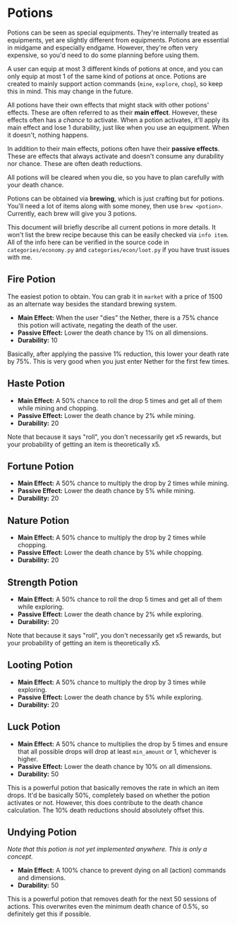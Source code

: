 # Potions

Potions can be seen as special equipments. They're internally treated as equipments, yet are slightly different from equipments. Potions are essential in midgame and especially endgame. However, they're often very expensive, so you'd need to do some planning before using them.

A user can equip at most 3 different kinds of potions at once, and you can only equip at most 1 of the same kind of potions at once. Potions are created to mainly support action commands (`mine`, `explore`, `chop`), so keep this in mind. This may change in the future.

All potions have their own effects that might stack with other potions' effects. These are often referred to as their **main effect**. However, these effects often has a *chance* to activate. When a potion activates, it'll apply its main effect and lose 1 durability, just like when you use an equipment. When it doesn't, nothing happens.

In addition to their main effects, potions often have their **passive effects**. These are effects that always activate and doesn't consume any durability nor chance. These are often death reductions.

All potions will be cleared when you die, so you have to plan carefully with your death chance.

Potions can be obtained via **brewing**, which is just crafting but for potions. You'll need a lot of items along with some money, then use `brew <potion>`. Currently, each brew will give you 3 potions.

This document will briefly describe all current potions in more details. It won't list the brew recipe because this can be easily checked via `info item`. All of the info here can be verified in the source code in `categories/economy.py` and `categories/econ/loot.py` if you have trust issues with me.

## Fire Potion

The easiest potion to obtain. You can grab it in `market` with a price of 1500 as an alternate way besides the standard brewing system.

- **Main Effect:** When the user "dies" the Nether, there is a 75% chance this potion will activate, negating the death of the user. 
- **Passive Effect:** Lower the death chance by 1% on all dimensions.
- **Durability:** 10

Basically, after applying the passive 1% reduction, this lower your death rate by 75%. This is very good when you just enter Nether for the first few times.

## Haste Potion

- **Main Effect:** A 50% chance to roll the drop 5 times and get all of them while mining and chopping.
- **Passive Effect:** Lower the death chance by 2% while mining.
- **Durability:** 20

Note that because it says "roll", you don't necessarily get x5 rewards, but your probability of getting an item is theoretically x5.

## Fortune Potion

- **Main Effect:** A 50% chance to multiply the drop by 2 times while mining.
- **Passive Effect:** Lower the death chance by 5% while mining.
- **Durability:** 20

## Nature Potion

- **Main Effect:** A 50% chance to multiply the drop by 2 times while chopping.
- **Passive Effect:** Lower the death chance by 5% while chopping.
- **Durability:** 20

## Strength Potion

- **Main Effect:** A 50% chance to roll the drop 5 times and get all of them while exploring.
- **Passive Effect:** Lower the death chance by 2% while exploring.
- **Durability:** 20

Note that because it says "roll", you don't necessarily get x5 rewards, but your probability of getting an item is theoretically x5.

## Looting Potion

- **Main Effect:** A 50% chance to multiply the drop by 3 times while exploring.
- **Passive Effect:** Lower the death chance by 5% while exploring.
- **Durability:** 20

## Luck Potion

- **Main Effect:** A 50% chance to multiplies the drop by 5 times and ensure that all possible drops will drop at least `min_amount` or 1, whichever is higher.
- **Passive Effect:** Lower the death chance by 10% on all dimensions.
- **Durability:** 50

This is a powerful potion that basically removes the rate in which an item drops. It'd be basically 50%, completely based on whether the potion activates or not. However, this does contribute to the death chance calculation. The 10% death reductions should absolutely offset this.

## Undying Potion

*Note that this potion is not yet implemented anywhere. This is only a concept.*

- **Main Effect:** A 100% chance to prevent dying on all (action) commands and dimensions.
- **Durability:** 50

This is a powerful potion that removes death for the next 50 sessions of actions. This overwrites even the minimum death chance of 0.5%, so definitely get this if possible.
